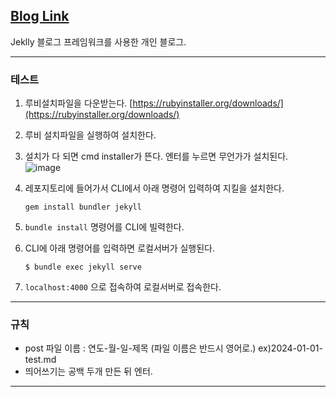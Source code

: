 ## [Blog Link](https://koreamarin.github.io/)

Jeklly 블로그 프레임워크를 사용한 개인 블로그.

---

### 테스트

1. 루비설치파일을 다운받는다. [https://rubyinstaller.org/downloads/](https://rubyinstaller.org/downloads/)

2. 루비 설치파일을 실행하여 설치한다.

3. 설치가 다 되면 cmd installer가 뜬다. 엔터를 누르면 무언가가 설치된다.
   ![image](https://github.com/koreamarin/koreamarin.github.io/assets/110477854/db073b5b-4fc5-4a7f-84c9-4959945f5da5)

4. 레포지토리에 들어가서 CLI에서 아래 명령어 입력하여 지킬을 설치한다.

   ```
   gem install bundler jekyll
   ```

5. `bundle install` 명령어를 CLI에 빌력한다.

6. CLI에 아래 명령어를 입력하면 로컬서버가 실행된다.

   ```
   $ bundle exec jekyll serve
   ```

7. `localhost:4000` 으로 접속하여 로컬서버로 접속한다.

---

### 규칙

- post 파일 이름 : 연도-월-일-제목 (파일 이름은 반드시 영어로.) ex)2024-01-01-test.md
- 띄어쓰기는 공백 두개 만든 뒤 엔터.

---
